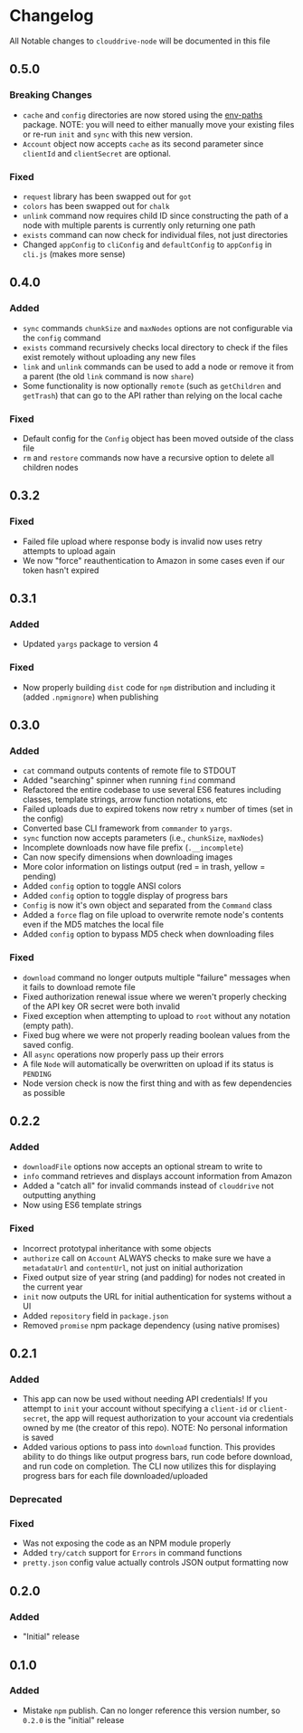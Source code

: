 # Changelog

All Notable changes to `clouddrive-node` will be documented in this file

## 0.5.0

### Breaking Changes
- `cache` and `config` directories are now stored using the [env-paths](https://github.com/sindresorhus/env-paths) package. NOTE: you will need to either manually move your existing files or re-run `init` and `sync` with this new version.
- `Account` object now accepts `cache` as its second parameter since `clientId` and `clientSecret` are optional.

### Fixed
- `request` library has been swapped out for `got`
- `colors` has been swapped out for `chalk`
- `unlink` command now requires child ID since constructing the path of a node with multiple parents is currently only returning one path
- `exists` command can now check for individual files, not just directories
- Changed `appConfig` to `cliConfig` and `defaultConfig` to `appConfig` in `cli.js` (makes more sense)

## 0.4.0

### Added
- `sync` commands `chunkSize` and `maxNodes` options are not configurable via the `config` command
- `exists` command recursively checks local directory to check if the files exist remotely without uploading any new files
- `link` and `unlink` commands can be used to add a node or remove it from a parent (the old `link` command is now `share`)
- Some functionality is now optionally `remote` (such as `getChildren` and `getTrash`) that can go to the API rather than relying on the local cache

### Fixed
- Default config for the `Config` object has been moved outside of the class file
- `rm` and `restore` commands now have a recursive option to delete all children nodes

## 0.3.2

### Fixed
- Failed file upload where response body is invalid now uses retry attempts to upload again
- We now "force" reauthentication to Amazon in some cases even if our token hasn't expired

## 0.3.1

### Added
- Updated `yargs` package to version 4

### Fixed
- Now properly building `dist` code for `npm` distribution and including it (added `.npmignore`) when publishing

## 0.3.0

### Added
- `cat` command outputs contents of remote file to STDOUT
- Added "searching" spinner when running `find` command
- Refactored the entire codebase to use several ES6 features including classes, template strings, arrow function notations, etc
- Failed uploads due to expired tokens now retry `x` number of times (set in the config)
- Converted base CLI framework from `commander` to `yargs`.
- `sync` function now accepts parameters (i.e., `chunkSize`, `maxNodes`)
- Incomplete downloads now have file prefix (`.__incomplete`)
- Can now specify dimensions when downloading images
- More color information on listings output (red = in trash, yellow = pending)
- Added `config` option to toggle ANSI colors
- Added `config` option to toggle display of progress bars
- `Config` is now it's own object and separated from the `Command` class
- Added a `force` flag on file upload to overwrite remote node's contents even if the MD5 matches the local file
- Added `config` option to bypass MD5 check when downloading files

### Fixed
- `download` command no longer outputs multiple "failure" messages when it fails to download remote file
- Fixed authorization renewal issue where we weren't properly checking of the API key OR secret were both invalid
- Fixed exception when attempting to upload to `root` without any notation (empty path).
- Fixed bug where we were not properly reading boolean values from the saved config.
- All `async` operations now properly pass up their errors
- A file `Node` will automatically be overwritten on upload if its status is `PENDING`
- Node version check is now the first thing and with as few dependencies as possible

## 0.2.2

### Added
- `downloadFile` options now accepts an optional stream to write to
- `info` command retrieves and displays account information from Amazon
- Added a "catch all" for invalid commands instead of `clouddrive` not outputting anything
- Now using ES6 template strings

### Fixed
- Incorrect prototypal inheritance with some objects
- `authorize` call on `Account` ALWAYS checks to make sure we have a `metadataUrl` and `contentUrl`, not just on initial authorization
- Fixed output size of year string (and padding) for nodes not created in the current year
- `init` now outputs the URL for initial authentication for systems without a UI
- Added `repository` field in `package.json`
- Removed `promise` npm package dependency (using native promises)

## 0.2.1

### Added
- This app can now be used without needing API credentials! If you attempt to `init` your account without specifying a `client-id` or `client-secret`, the app will request authorization to your account via credentials owned by me (the creator of this repo). NOTE: No personal information is saved
- Added various options to pass into `download` function. This provides ability to do things like output progress bars, run code before download, and run code on completion. The CLI now utilizes this for displaying progress bars for each file downloaded/uploaded

### Deprecated

### Fixed
- Was not exposing the code as an NPM module properly
- Added `try/catch` support for `Errors` in command functions
- `pretty.json` config value actually controls JSON output formatting now

## 0.2.0

### Added
- "Initial" release

## 0.1.0

### Added
- Mistake `npm` publish. Can no longer reference this version number, so `0.2.0` is the "initial" release
